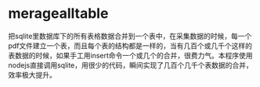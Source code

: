 # meragealltable
把sqlite里数据库下的所有表格数据合并到一个表中，在采集数据的时候，每一个pdf文件建立一个表，而且每个表的结构都是一样的，当有几百个或几千个这样的表数据的时候，如果手工用insert命令一个或几个的合并，很费力气。本程序使用nodejs直接调用sqlite，用很少的代码，瞬间实现了几百个几千个表数据的合并，效率极大提升。
